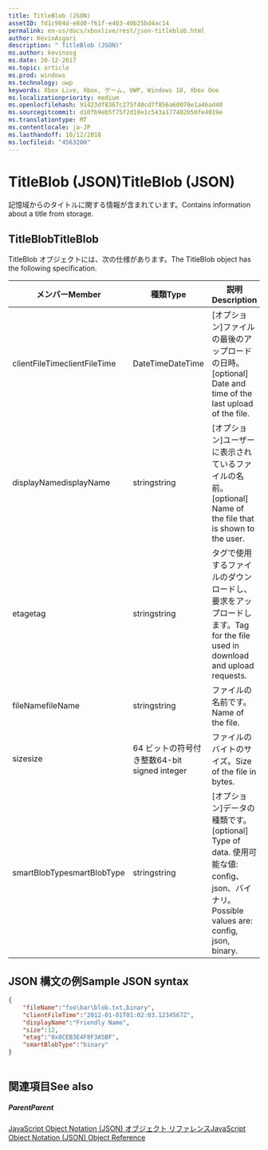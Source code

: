 ```yaml
---
title: TitleBlob (JSON)
assetID: fd1c904d-e8d0-f61f-e403-40b25bd4ac14
permalink: en-us/docs/xboxlive/rest/json-titleblob.html
author: KevinAsgari
description: " TitleBlob (JSON)"
ms.author: kevinasg
ms.date: 20-12-2017
ms.topic: article
ms.prod: windows
ms.technology: uwp
keywords: Xbox Live, Xbox, ゲーム, UWP, Windows 10, Xbox One
ms.localizationpriority: medium
ms.openlocfilehash: 91423df8367c275f40cd7f856a60070e1a46ad40
ms.sourcegitcommit: d10fb9eb5f75f2d10e1c543a177402b50fe4019e
ms.translationtype: MT
ms.contentlocale: ja-JP
ms.lasthandoff: 10/12/2018
ms.locfileid: "4563200"
---
```

# <a name="titleblob-json"></a><span data-ttu-id="7c31c-104">TitleBlob (JSON)</span><span class="sxs-lookup"><span data-stu-id="7c31c-104">TitleBlob (JSON)</span></span>
<span data-ttu-id="7c31c-105">記憶域からのタイトルに関する情報が含まれています。</span><span class="sxs-lookup"><span data-stu-id="7c31c-105">Contains information about a title from storage.</span></span> 
<a id="ID4EP"></a>

 
## <a name="titleblob"></a><span data-ttu-id="7c31c-106">TitleBlob</span><span class="sxs-lookup"><span data-stu-id="7c31c-106">TitleBlob</span></span>
 
<span data-ttu-id="7c31c-107">TitleBlob オブジェクトには、次の仕様があります。</span><span class="sxs-lookup"><span data-stu-id="7c31c-107">The TitleBlob object has the following specification.</span></span>
 
| <span data-ttu-id="7c31c-108">メンバー</span><span class="sxs-lookup"><span data-stu-id="7c31c-108">Member</span></span>| <span data-ttu-id="7c31c-109">種類</span><span class="sxs-lookup"><span data-stu-id="7c31c-109">Type</span></span>| <span data-ttu-id="7c31c-110">説明</span><span class="sxs-lookup"><span data-stu-id="7c31c-110">Description</span></span>| 
| --- | --- | --- | 
| <span data-ttu-id="7c31c-111">clientFileTime</span><span class="sxs-lookup"><span data-stu-id="7c31c-111">clientFileTime</span></span>| <span data-ttu-id="7c31c-112">DateTime</span><span class="sxs-lookup"><span data-stu-id="7c31c-112">DateTime</span></span>| <span data-ttu-id="7c31c-113">[オプション]ファイルの最後のアップロードの日時。</span><span class="sxs-lookup"><span data-stu-id="7c31c-113">[optional] Date and time of the last upload of the file.</span></span>| 
| <span data-ttu-id="7c31c-114">displayName</span><span class="sxs-lookup"><span data-stu-id="7c31c-114">displayName</span></span>| <span data-ttu-id="7c31c-115">string</span><span class="sxs-lookup"><span data-stu-id="7c31c-115">string</span></span>| <span data-ttu-id="7c31c-116">[オプション]ユーザーに表示されているファイルの名前。</span><span class="sxs-lookup"><span data-stu-id="7c31c-116">[optional] Name of the file that is shown to the user.</span></span>| 
| <span data-ttu-id="7c31c-117">etag</span><span class="sxs-lookup"><span data-stu-id="7c31c-117">etag</span></span>| <span data-ttu-id="7c31c-118">string</span><span class="sxs-lookup"><span data-stu-id="7c31c-118">string</span></span>| <span data-ttu-id="7c31c-119">タグで使用するファイルのダウンロードし、要求をアップロードします。</span><span class="sxs-lookup"><span data-stu-id="7c31c-119">Tag for the file used in download and upload requests.</span></span>| 
| <span data-ttu-id="7c31c-120">fileName</span><span class="sxs-lookup"><span data-stu-id="7c31c-120">fileName</span></span>| <span data-ttu-id="7c31c-121">string</span><span class="sxs-lookup"><span data-stu-id="7c31c-121">string</span></span>| <span data-ttu-id="7c31c-122">ファイルの名前です。</span><span class="sxs-lookup"><span data-stu-id="7c31c-122">Name of the file.</span></span>| 
| <span data-ttu-id="7c31c-123">size</span><span class="sxs-lookup"><span data-stu-id="7c31c-123">size</span></span>| <span data-ttu-id="7c31c-124">64 ビットの符号付き整数</span><span class="sxs-lookup"><span data-stu-id="7c31c-124">64-bit signed integer</span></span>| <span data-ttu-id="7c31c-125">ファイルのバイトのサイズ。</span><span class="sxs-lookup"><span data-stu-id="7c31c-125">Size of the file in bytes.</span></span>| 
| <span data-ttu-id="7c31c-126">smartBlobType</span><span class="sxs-lookup"><span data-stu-id="7c31c-126">smartBlobType</span></span>| <span data-ttu-id="7c31c-127">string</span><span class="sxs-lookup"><span data-stu-id="7c31c-127">string</span></span>| <span data-ttu-id="7c31c-128">[オプション]データの種類です。</span><span class="sxs-lookup"><span data-stu-id="7c31c-128">[optional] Type of data.</span></span> <span data-ttu-id="7c31c-129">使用可能な値: config、json、バイナリ。</span><span class="sxs-lookup"><span data-stu-id="7c31c-129">Possible values are: config, json, binary.</span></span>| 
  
<a id="ID4E6C"></a>

 
## <a name="sample-json-syntax"></a><span data-ttu-id="7c31c-130">JSON 構文の例</span><span class="sxs-lookup"><span data-stu-id="7c31c-130">Sample JSON syntax</span></span>
 

```json
{
    "fileName":"foo\bar\blob.txt,binary",
    "clientFileTime":"2012-01-01T01:02:03.1234567Z",
    "displayName":"Friendly Name",
    "size":12,
    "etag":"0x8CEB3E4F8F3A5BF",
    "smartBlobType":"binary"
}
      
```

  
<a id="ID4EID"></a>

 
## <a name="see-also"></a><span data-ttu-id="7c31c-131">関連項目</span><span class="sxs-lookup"><span data-stu-id="7c31c-131">See also</span></span>
 
<a id="ID4EKD"></a>

 
##### <a name="parent"></a><span data-ttu-id="7c31c-132">Parent</span><span class="sxs-lookup"><span data-stu-id="7c31c-132">Parent</span></span> 

[<span data-ttu-id="7c31c-133">JavaScript Object Notation (JSON) オブジェクト リファレンス</span><span class="sxs-lookup"><span data-stu-id="7c31c-133">JavaScript Object Notation (JSON) Object Reference</span></span>](atoc-xboxlivews-reference-json.md)

   